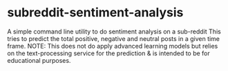 # subreddit-sentiment-analysis
A simple command line utility to do sentiment analysis on a sub-reddit
This tries to predict the total positive, negative and neutral posts in a given time frame.
NOTE: This does not do apply advanced learning models but relies on the text-processing service for the prediction &
is intended to be for educational purposes.